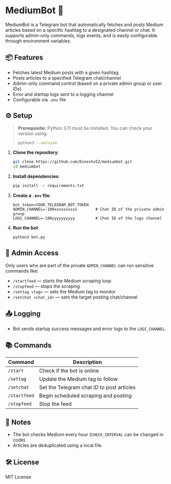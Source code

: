 # MediumBot 🧠

MediumBot is a Telegram bot that automatically fetches and posts Medium articles based on a specific hashtag to a designated channel or chat. It supports admin-only commands, logs events, and is easily configurable through environment variables.

## 📦 Features

- Fetches latest Medium posts with a given hashtag
- Posts articles to a specified Telegram chat/channel
- Admin-only command control (based on a private admin group or user IDs)
- Error and startup logs sent to a logging channel
- Configurable via `.env` file

## ⚙️ Setup

> **Prerequisite:** Python 3.11 must be installed.
> You can check your version using:
> ```bash
> python3 --version
> ```

1. **Clone the repository**:
   ```bash
   git clone https://github.com/Dineshv52/mediumbot.git
   cd mediumbot
   ```

2. **Install dependencies**:
   ```bash
   pip install -r requirements.txt
   ```

3. **Create a `.env` file**:
   ```
   bot_token=YOUR_TELEGRAM_BOT_TOKEN
   ADMIN_CHANNEL=-100xxxxxxxxxx        # Chat ID of the private admin group
   LOGS_CHANNEL=-100yyyyyyyyyy         # Chat ID of the logs channel
   ```

4. **Run the bot**:
   ```bash
   python3 bot.py
   ```

## 🔐 Admin Access

Only users who are part of the private `ADMIN_CHANNEL` can run sensitive commands like:

- `/startfeed` — starts the Medium scraping loop
- `/stopfeed` — stops the scraping
- `/settag <tag>` — sets the Medium tag to monitor
- `/setchat <chat_id>` — sets the target posting chat/channel

## 📤 Logging

- Bot sends startup success messages and error logs to the `LOGS_CHANNEL`.

## 📚 Commands

| Command        | Description                                |
|----------------|--------------------------------------------|
| `/start`       | Check if the bot is online                 |
| `/settag`      | Update the Medium tag to follow            |
| `/setchat`     | Set the Telegram chat ID to post articles  |
| `/startfeed`   | Begin scheduled scraping and posting       |
| `/stopfeed`    | Stop the feed                              |

## 🤖 Notes

- The bot checks Medium every hour (`CHECK_INTERVAL` can be changed in code).
- Articles are deduplicated using a local file.

## 🛠 License

MIT License
